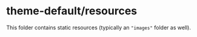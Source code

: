 # theme-default/resources

This folder contains static resources (typically an `"images"` folder as well).
